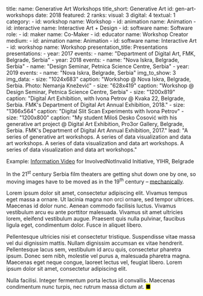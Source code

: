 title: 
    name: Generative Art Workshops
title_short: Generative Art
id: gen-art-workshops
date: 2018
featured: 2
ranks:
    visual: 3
    digital: 4
    textual: 1
category: 
    - id: workshop
      name: Workshop
    - id: animation
      name: Animation
    - id: interactive
      name: Interactive Art + Design
    - id: software
      name: Software
role:
    - id: maker
      name: Co-Maker
    - id: educator
      name: Workshop Creator
medium:
    - id: animation
      name: Animation
    - id: software
      name: Interactive Art
    - id: workshop
      name: Workshop
presentation_title: Presentations
presentations:
    - year: 2017
      events:
        - name: "Department of Digital Art, FMK, Belgrade, Serbia"
    - year: 2018
      events:
        - name: "Nova Iskra, Belgrade, Serbia"
        - name: "Design Seminar, Petnica Science Centre, Serbia"
    - year: 2019
      events:
        - name: "Nova Iskra, Belgrade, Serbia"
img_to_show: 3
img_data:
    - size: "1024x683"
      caption: "Workshop @ Nova Iskra, Belgrade, Serbia. Photo: Nemanja Knežević"
    - size: "628x419"
      caption: "Workshop @ Design Seminar, Petnica Science Centre, Serbia"
    - size: "1200x819"
      caption: "Digital Art Exhibition, with Ivona Petrov @ Kvaka 22, Belgrade, Serbia. FMK's Department of Digital Art Annual Exhibition, 2018."
    - size: "1366x564"
      caption: "Digital Slit Scan Experiments with Ivona Petrov"
    - size: "1200x800"
      caption: "My student Miloš Desko Ćosović with his generative art project @ Digital Art Exhibition, Pro3or Gallery, Belgrade, Serbia. FMK's Department of Digital Art Annual Exhibition, 2017."
lead: "A series of generative art workshops. A series of data visualization and data art workshops. A series of data visualization and data art workshops. A series of data visualization and data art workshops."

Example: <a href='https://www.youtube.com/watch?v=T2PH3liBbpo' target='_blank'>Information Video</a> for InvolvedNotInvalid Initiative, YIHR, Belgrade

In the 21<sup>st</sup> century Serbia film theaters are getting shut down one by one, so moving images have to
be moved as in the 19<sup>th</sup> century – <a href='https://en.wikipedia.org/wiki/Precursors_of_film' target='_blank'>mechanically</a>.

Lorem ipsum dolor sit amet, consectetur adipiscing elit. Vivamus tempus eget massa a ornare. Ut lacinia magna non orci ornare, sed tempor ultrices. Maecenas id dolor nunc. Aenean commodo facilisis luctus. Vivamus vestibulum arcu eu ante porttitor malesuada. Vivamus sit amet ultricies lorem, eleifend vestibulum augue. Praesent quis nulla pulvinar, faucibus ligula eget, condimentum dolor. Fusce in aliquet libero.

Pellentesque ultricies nisi et consectetur tristique. Suspendisse vitae massa vel dui dignissim mattis. Nullam dignissim accumsan ex vitae hendrerit. Pellentesque lacus sem, vestibulum id arcu quis, consectetur pharetra ipsum. Donec sem nibh, molestie vel purus a, malesuada pharetra magna. Maecenas eget neque congue, laoreet lectus vel, feugiat libero. Lorem ipsum dolor sit amet, consectetur adipiscing elit.

Nulla facilisi. Integer fermentum porta lectus id convallis. Maecenas condimentum nunc turpis, nec rutrum massa dictum at. <mark>&#9632;</mark>